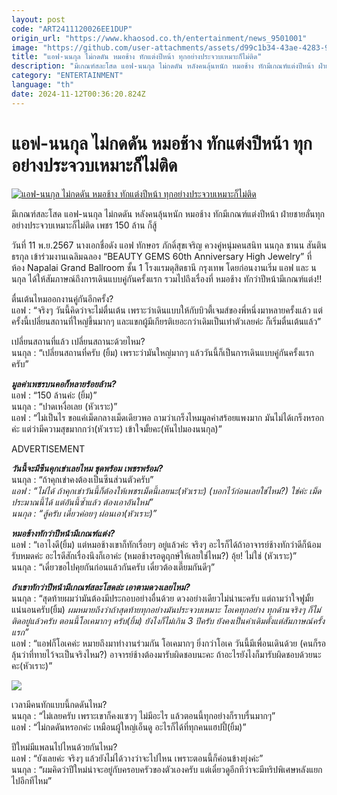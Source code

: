 ```yaml
---
layout: post
code: "ART2411120026EE1DUP"
origin_url: "https://www.khaosod.co.th/entertainment/news_9501001"
image: "https://github.com/user-attachments/assets/d99c1b34-43ae-4283-9414-7ac0601a6b15"
title: "แอฟ-นนกุล ไม่กดดัน หมอช้าง ทักแต่งปีหน้า ทุกอย่างประจวบเหมาะก็ไม่ติด"
description: "มีเกณฑ์สละโสด แอฟ-นนกุล ไม่กดดัน หลังคนลุ้นหนัก หมอช้าง ทักมีเกณฑ์แต่งปีหน้า ฝ่ายชายลั่นทุกอย่างประจวบเหมาะก็ไม่ติด เพชร 150 ล้าน ก็สู้"
category: "ENTERTAINMENT"
language: "th"
date: 2024-11-12T00:36:20.824Z
---
```


# แอฟ-นนกุล ไม่กดดัน หมอช้าง ทักแต่งปีหน้า ทุกอย่างประจวบเหมาะก็ไม่ติด

[![แอฟ-นนกุล ไม่กดดัน หมอช้าง ทักแต่งปีหน้า ทุกอย่างประจวบเหมาะก็ไม่ติด](https://www.khaosod.co.th/wpapp/uploads/2024/11/affnonmchang1211679998.jpg "แอฟ-นนกุล ไม่กดดัน หมอช้าง ทักแต่งปีหน้า ทุกอย่างประจวบเหมาะก็ไม่ติด")](https://www.khaosod.co.th/wpapp/uploads/2024/11/affnonmchang1211679998.jpg)

มีเกณฑ์สละโสด แอฟ-นนกุล ไม่กดดัน หลังคนลุ้นหนัก หมอช้าง ทักมีเกณฑ์แต่งปีหน้า ฝ่ายชายลั่นทุกอย่างประจวบเหมาะก็ไม่ติด เพชร 150 ล้าน ก็สู้

วันที่ 11 พ.ย.2567 นางเอกชื่อดัง แอฟ ทักษอร ภักดิ์สุขเจริญ ควงคู่หนุ่มคนสนิท นนกุล ชานน สันตินธรกุล เข้าร่วมงานเฉลิมฉลอง “BEAUTY GEMS 60th Anniversary High Jewelry” ที่ ห้อง Napalai Grand Ballroom ชั้น 1 โรงแรมดุสิตธานี กรุงเทพ โดยก่อนงานเริ่ม แอฟ และ นนกุล ได้ให้สัมภาษณ์ถึงการเดินแบบคู่กันครั้งแรก รวมไปถึงเรื่องที่ หมอช้าง ทักว่าปีหน้ามีเกณฑ์แต่ง!!

ตื่นเต้นไหมออกงานคู่กันอีกครั้ง?  
แอฟ : “จริงๆ วันนี้คิดว่าจะไม่ตื่นเต้น เพราะว่าเดินแบบให้กับบิวตี้เจมส์ของพี่หนึ่งมาหลายครั้งแล้ว แต่ครั้งนี้เปลี่ยนสถานที่ใหญ่ขึ้นมากๆ และแขกผู้มีเกียรติเยอะกว่าเดิมเป็นเท่าตัวเลยค่ะ ก็เริ่มตื่นเต้นแล้ว”

เปลี่ยนสถานที่แล้ว เปลี่ยนสถานะด้วยไหม?  
นนกุล : “เปลี่ยนสถานที่ครับ (ยิ้ม) เพราะว่ามันใหญ่มากๆ แล้ววันนี้ก็เป็นการเดินแบบคู่กันครั้งแรกครับ”

_**มูลค่าเพชรบนคอก็หลายร้อยล้าน?**_  
แอฟ : “150 ล้านค่ะ (ยิ้ม)”  
นนกุล : “ปาดเหงื่อเลย (หัวเราะ)”  
แอฟ : “ไม่เป็นไร ขอแค่เม็ดกลางเม็ดเดียวพอ ถามว่าเกร็งไหมมูลค่าสร้อยแพงมาก มันไม่ได้เกร็งหรอกค่ะ แต่ว่ามีความสุขมากกว่า(หัวเราะ) เข้าใจมั้ยคะ(หันไปมองนนกุล)”

ADVERTISEMENT

_**วันนี้จะมีซีนคุกเข่าเลยไหม ชุดพร้อม เพชรพร้อม?**_  
นนกุล : “ถ้าคุกเข่าคงต้องเป็นซีนส่วนตัวครับ”  
_แอฟ : “ไม่ได้ ถ้าคุกเข่าวันนี้ก็ต้องให้เพชรเม็ดนี้เลยนะ(หัวเราะ) (บอกไว้ก่อนเลยใช่ไหม?) ใช่ค่ะ เม็ดประมาณนี้ได้ แต่อันนี้ซ้ำแล้ว ต้องเอาอันใหม่”_  
_นนกุล : “สู้ครับ เดี๋ยวค่อยๆ ผ่อนเอา(หัวเราะ)”_

_**หมอช้างทักว่าปีหน้ามีเกณฑ์แต่ง?**_  
แอฟ : “เอาไงดี(ยิ้ม) แต่หมอช้างเขาก็ทักเรื่อยๆ อยู่แล้วค่ะ จริงๆ อะไรก็ได้ถ้าอาจารย์ช้างทักว่าดีก็น้อมรับหมดค่ะ อะไรดีสักเรื่องนึงก็เอาค่ะ (หมอช้างรอดูฤกษ์ให้เลยใช่ไหม?) อุ้ย! ไม่ใช่ (หัวเราะ)”  
นนกุล : “เดี๋ยวขอไปคุยกันก่อนแล้วกันครับ เดี๋ยวต้องเตี๊ยมกันดีๆ”

_**ถ้าเขาทักว่าปีหน้ามีเกณฑ์สละโสดล่ะ เอาตามดวงเลยไหม?**_  
นนกุล : “สุดท้ายผมว่ามันต้องมีประกอบอย่างอื่นด้วย ดวงอย่างเดียวไม่น่านะครับ แต่ถามว่าใจฟูมั้ย แน่นอนครับ(ยิ้ม) _ผมหมายถึงว่าถ้าสุดท้ายทุกอย่างมันประจวบเหมาะ โอเคทุกอย่าง ทุกด้านจริงๆ ก็ไม่ติดอยู่แล้วครับ ตอนนี้โอเคมากๆ ครับ(ยิ้ม) ยังไงก็ไม่เกิน 3 ปีครับ ยังคงเป็นคำเดิมตั้งแต่สัมภาษณ์ครั้งแรก”_  
แอฟ : “แอฟก็โอเคค่ะ หมายถึงมาทำงานร่วมกัน โอเคมากๆ ยิ่งกว่าโอเค วันนี้มีเพื่อนเดินด้วย (คนก็รอลุ้นว่าที่ทายไว้จะเป็นจริงไหม?) อาจารย์ช้างต้องมารับผิดชอบนะคะ ถ้าอะไรยังไงก็มารับผิดชอบด้วยนะคะ(หัวเราะ)”

[![](https://www.khaosod.co.th/wpapp/uploads/2024/11/S__535773238.jpg)](https://www.khaosod.co.th/wpapp/uploads/2024/11/S__535773238.jpg)

เวลามีคนทักแบบนี้กดดันไหม?  
นนกุล : “ไม่เลยครับ เพราะเขาก็คงแซวๆ ไม่มีอะไร แล้วตอนนี้ทุกอย่างก็ราบรื่นมากๆ”  
แอฟ : “ไม่กดดันหรอกค่ะ เหมือนผู้ใหญ่เอ็นดู อะไรก็ได้ที่ทุกคนแฮปปี้(ยิ้ม)”

ปีใหม่มีแพลนไปไหนด้วยกันไหม?  
แอฟ : “ยังเลยค่ะ จริงๆ แล้วยังไม่ได้วางว่าจะไปไหน เพราะตอนนี้ก็ค่อนข้างยุ่งค่ะ”  
นนกุล : “ผมคิดว่าปีใหม่น่าจะอยู่กับครอบครัวของตัวเองครับ แต่เดี๋ยวดูอีกทีว่าจะมีทริปพิเศษหลังแยกไปอีกทีไหม”